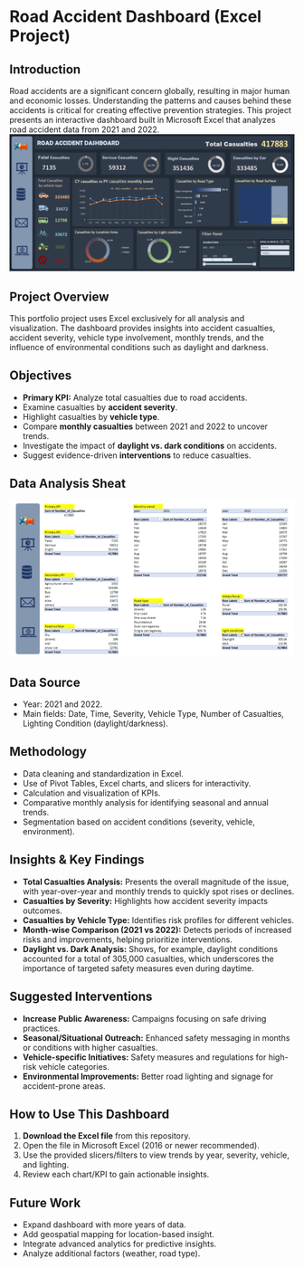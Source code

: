 
# Road Accident Dashboard (Excel Project)

## Introduction

Road accidents are a significant concern globally, resulting in major human and economic losses. Understanding the patterns and causes behind these accidents is critical for creating effective prevention strategies. This project presents an interactive dashboard built in Microsoft Excel that analyzes road accident data from 2021 and 2022.
![Dashboard Overview](images/image.png)
## Project Overview

This portfolio project uses Excel exclusively for all analysis and visualization. The dashboard provides insights into accident casualties, accident severity, vehicle type involvement, monthly trends, and the influence of environmental conditions such as daylight and darkness.

## Objectives

- **Primary KPI:** Analyze total casualties due to road accidents.
- Examine casualties by **accident severity**.
- Highlight casualties by **vehicle type**.
- Compare **monthly casualties** between 2021 and 2022 to uncover trends.
- Investigate the impact of **daylight vs. dark conditions** on accidents.
- Suggest evidence-driven **interventions** to reduce casualties.

## Data Analysis Sheat
![Datasheat Overview](images/image1.png)

## Data Source

- Year: 2021 and 2022.
- Main fields: Date, Time, Severity, Vehicle Type, Number of Casualties, Lighting Condition (daylight/darkness).

## Methodology

- Data cleaning and standardization in Excel.
- Use of Pivot Tables, Excel charts, and slicers for interactivity.
- Calculation and visualization of KPIs.
- Comparative monthly analysis for identifying seasonal and annual trends.
- Segmentation based on accident conditions (severity, vehicle, environment).

## Insights & Key Findings

- **Total Casualties Analysis:** Presents the overall magnitude of the issue, with year-over-year and monthly trends to quickly spot rises or declines.
- **Casualties by Severity:** Highlights how accident severity impacts outcomes.
- **Casualties by Vehicle Type:** Identifies risk profiles for different vehicles.
- **Month-wise Comparison (2021 vs 2022):** Detects periods of increased risks and improvements, helping prioritize interventions.
- **Daylight vs. Dark Analysis:** Shows, for example, daylight conditions accounted for a total of 305,000 casualties, which underscores the importance of targeted safety measures even during daytime.

## Suggested Interventions

- **Increase Public Awareness:** Campaigns focusing on safe driving practices.
- **Seasonal/Situational Outreach:** Enhanced safety messaging in months or conditions with higher casualties.
- **Vehicle-specific Initiatives:** Safety measures and regulations for high-risk vehicle categories.
- **Environmental Improvements:** Better road lighting and signage for accident-prone areas.

## How to Use This Dashboard

1. **Download the Excel file** from this repository.
2. Open the file in Microsoft Excel (2016 or newer recommended).
3. Use the provided slicers/filters to view trends by year, severity, vehicle, and lighting.
4. Review each chart/KPI to gain actionable insights.

## Future Work

- Expand dashboard with more years of data.
- Add geospatial mapping for location-based insight.
- Integrate advanced analytics for predictive insights.
- Analyze additional factors (weather, road type).

